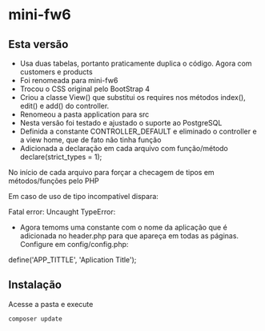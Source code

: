 # mini-fw6

## Esta versão
- Usa duas tabelas, portanto praticamente duplica o código. Agora com customers e products
- Foi renomeada para mini-fw6
- Trocou o CSS original pelo BootStrap 4
- Criou a classe View() que substitui os requires nos métodos index(), edit() e add() do controller.
- Renomeou a pasta application para src
- Nesta versão foi testado e ajustado o suporte ao PostgreSQL
- Definida a constante CONTROLLER_DEFAULT e eliminado o controller e a view home, que de fato não tinha função
- Adicionada a declaração em cada arquivo com função/método
declare(strict_types = 1);

No início de cada arquivo para forçar a checagem de tipos em métodos/funções pelo PHP

Em caso de uso de tipo incompatível dispara:

Fatal error: Uncaught TypeError:

- Agora temoms uma constante com o nome da aplicação que é adicionada no header.php para que apareça em todas as páginas. Configure em config/config.php:

define('APP_TITTLE', 'Aplication Title');

## Instalação

Acesse a pasta e execute
```bash
composer update
```
